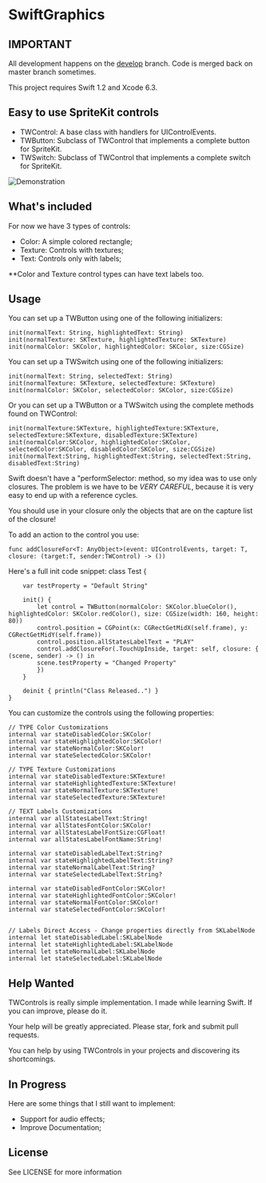 # SwiftGraphics

## **IMPORTANT**

All development happens on the [develop][develop] branch. Code is merged back on master branch sometimes.

[develop]: https://github.com/txaidw/TWControls/tree/develop

This project requires Swift 1.2 and Xcode 6.3.

## Easy to use SpriteKit controls

* TWControl: A base class with handlers for UIControlEvents.
* TWButton: Subclass of TWControl that implements a complete button for SpriteKit.
* TWSwitch: Subclass of TWControl that implements a complete switch for SpriteKit.

![Demonstration](demo.png)

## What's included

For now we have 3 types of controls:

* Color: A simple colored rectangle;
* Texture: Controls with textures;
* Text: Controls only with labels;

**Color and Texture control types can have text labels too.

## Usage

You can set up a TWButton using one of the following initializers:

    init(normalText: String, highlightedText: String)
    init(normalTexture: SKTexture, highlightedTexture: SKTexture) 
    init(normalColor: SKColor, highlightedColor: SKColor, size:CGSize) 

You can set up a TWSwitch using one of the following initializers:
	    
	init(normalText: String, selectedText: String)
    init(normalTexture: SKTexture, selectedTexture: SKTexture)
    init(normalColor: SKColor, selectedColor: SKColor, size:CGSize)

Or you can set up a TWButton or a TWSwitch using the complete methods found on TWControl:

    init(normalTexture:SKTexture, highlightedTexture:SKTexture, selectedTexture:SKTexture, disabledTexture:SKTexture)
    init(normalColor:SKColor, highlightedColor:SKColor, selectedColor:SKColor, disabledColor:SKColor, size:CGSize)
    init(normalText:String, highlightedText:String, selectedText:String, disabledText:String)

Swift doesn't have a "performSelector: method, so my idea was to use only closures. The problem is we have to be *VERY CAREFUL*, because it is very easy to end up with a reference cycles.

You should use in your closure only the objects that are on the capture list of the closure!

To add an action to the control you use:

	func addClosureFor<T: AnyObject>(event: UIControlEvents, target: T, closure: (target:T, sender:TWControl) -> ())



Here's a full init code snippet:
	class Test {
    
    	var testProperty = "Default String"
    
    	init() {
        	let control = TWButton(normalColor: SKColor.blueColor(), highlightedColor: SKColor.redColor(), size: CGSize(width: 160, height: 80))
        	control.position = CGPoint(x: CGRectGetMidX(self.frame), y: CGRectGetMidY(self.frame))
        	control.position.allStatesLabelText = "PLAY"
        	control.addClosureFor(.TouchUpInside, target: self, closure: { (scene, sender) -> () in
            scene.testProperty = "Changed Property"
        	})
        }
    
    	deinit { println("Class Released..") }
	}


You can customize the controls using the following properties:

    // TYPE Color Customizations
    internal var stateDisabledColor:SKColor!
    internal var stateHighlightedColor:SKColor!
    internal var stateNormalColor:SKColor!
    internal var stateSelectedColor:SKColor!
    
    // TYPE Texture Customizations
    internal var stateDisabledTexture:SKTexture!
    internal var stateHighlightedTexture:SKTexture!
    internal var stateNormalTexture:SKTexture!
    internal var stateSelectedTexture:SKTexture!
    
    // TEXT Labels Customizations
    internal var allStatesLabelText:String!
    internal var allStatesFontColor:SKColor!
    internal var allStatesLabelFontSize:CGFloat!
    internal var allStatesLabelFontName:String!

	internal var stateDisabledLabelText:String?
    internal var stateHighlightedLabelText:String?
    internal var stateNormalLabelText:String?
    internal var stateSelectedLabelText:String?

    internal var stateDisabledFontColor:SKColor!
    internal var stateHighlightedFontColor:SKColor!
    internal var stateNormalFontColor:SKColor!
    internal var stateSelectedFontColor:SKColor!


    // Labels Direct Access - Change properties directly from SKLabelNode
    internal let stateDisabledLabel:SKLabelNode
    internal let stateHighlightedLabel:SKLabelNode
    internal let stateNormalLabel:SKLabelNode
    internal let stateSelectedLabel:SKLabelNode



## Help Wanted

TWControls is really simple implementation. I made while learning Swift. If you can improve, please do it.

Your help will be greatly appreciated. Please star, fork and submit pull requests.

You can help by using TWControls in your projects and discovering its shortcomings.


## In Progress

Here are some things that I still want to implement:

* Support for audio effects;
* Improve Documentation;

## License

See LICENSE for more information
